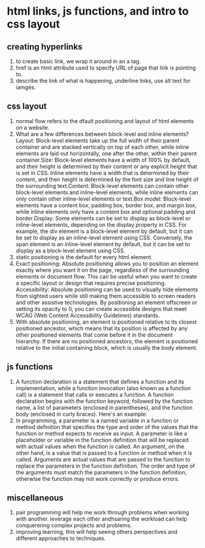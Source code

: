 # html links, js functions, and intro to css layout

## creating hyperlinks

1. to create basic link, we wrap it around in an a tag.
2. href is an html attribute used to specify URL of page that link is pointing to.
3. describe the link of what is happening, underline links, use alt text for iamges.

## css layout

1. normal flow refers to the dfault positioning and layout of html elements on a website.
2. What are a few differences between block-level and inline elements? Layout: Block-level elements take up the full width of their parent container and are stacked vertically on top of each other, while inline elements are laid out horizontally, one after the other, within their parent container.Size: Block-level elements have a width of 100% by default, and their height is determined by their content or any explicit height that is set in CSS. Inline elements have a width that is determined by their content, and their height is determined by the font size and line height of the surrounding text.Content: Block-level elements can contain other block-level elements and inline-level elements, while inline elements can only contain other inline-level elements or text.Box model: Block-level elements have a content box, padding box, border box, and margin box, while inline elements only have a content box and optional padding and border.Display: Some elements can be set to display as block-level or inline-level elements, depending on the display property in CSS. For example, the div element is a block-level element by default, but it can be set to display as an inline-level element using CSS. Conversely, the span element is an inline-level element by default, but it can be set to display as a block-level element using CSS.
3. static positioning is the default for every html element.
4. Exact positioning: Absolute positioning allows you to position an element exactly where you want it on the page, regardless of the surrounding elements or document flow. This can be useful when you want to create a specific layout or design that requires precise positioning. Accessibility: Absolute positioning can be used to visually hide elements from sighted users while still making them accessible to screen readers and other assistive technologies. By positioning an element offscreen or setting its opacity to 0, you can create accessible designs that meet WCAG (Web Content Accessibility Guidelines) standards.
5. With absolute positioning, an element is positioned relative to its closest positioned ancestor, which means that its position is affected by any other positioned elements that come before it in the document hierarchy. If there are no positioned ancestors, the element is positioned relative to the initial containing block, which is usually the body element.

## js functions

1. A function declaration is a statement that defines a function and its implementation, while a function invocation (also known as a function call) is a statement that calls or executes a function. A function declaration begins with the function keyword, followed by the function name, a list of parameters (enclosed in parentheses), and the function body (enclosed in curly braces). Here's an example:
2. In programming, a parameter is a named variable in a function or method definition that specifies the type and order of the values that the function or method expects to receive as input. A parameter is like a placeholder or variable in the function definition that will be replaced with actual values when the function is called. An argument, on the other hand, is a value that is passed to a function or method when it is called. Arguments are actual values that are passed to the function to replace the parameters in the function definition. The order and type of the arguments must match the parameters in the function definition, otherwise the function may not work correctly or produce errors.

## miscellaneous

1. pair programming will help me work through problems when working with another. leverage each other andhsaring the workload can help conquerering complex projects and problems.
2. improving learning, this will help seeing others perspectives and different approaches to techniques.
